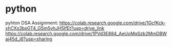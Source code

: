 # python
pyhton
DSA Assignment: https://colab.research.google.com/drive/1GcfKck-xhCXs3bxGT4_G5m5yhJH5IfEt?usp=drive_link
https://colab.research.google.com/drive/1PVd3E884_AeUoMqSzb2MmDBWai45d_i6?usp=sharing
